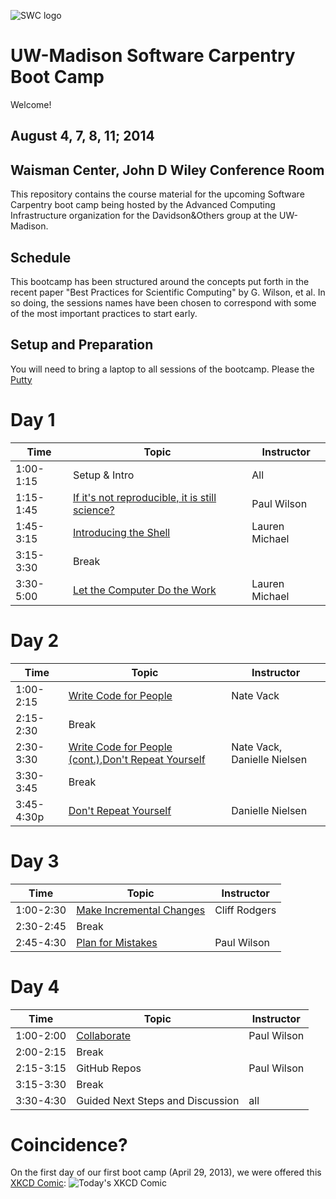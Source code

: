 ![SWC logo](http://software-carpentry.org/img/software-carpentry-banner.png)

UW-Madison Software Carpentry Boot Camp
=======================================
Welcome!

August 4, 7, 8, 11; 2014
--------------------

Waisman Center, John D Wiley Conference Room
------------------

This repository contains the course material for the upcoming Software
Carpentry boot camp being hosted by the Advanced Computing
Infrastructure organization for the Davidson&Others group at the UW-Madison.

Schedule
-----------

This bootcamp has been structured around the concepts put forth in the
recent paper "Best Practices for Scientific Computing" by G. Wilson,
et al. In so doing, the sessions names have been chosen to correspond
with some of the most important practices to start early.

Setup and Preparation
-----------

You will need to bring a laptop to all sessions of the bootcamp. Please 
the [Putty](https://www.putty.org)

Day 1
=======

| Time         | Topic                                   | Instructor   |
| ------------ | --------------------------------------- |--------------|
| 1:00-1:15    | Setup & Intro                           | All  |
| 1:15-1:45    | [If it's not reproducible, it is still science?](https://github.com/UW-Madison-ACI/boot-camps/blob/2014-08-04-Davidson/BestPractices.pdf?raw=true) | Paul Wilson  |
| 1:45-3:15    | [Introducing the Shell](shell/Readme.md)| Lauren Michael  |
| 3:15-3:30    | Break                                   |              |
| 3:30-5:00    | [Let the Computer Do the Work](shell/automation/Readme.md)     | Lauren Michael  |

Day 2
=======

| Time         | Topic                                   | Instructor   |
| ------------ | --------------------------------------- |--------------|
| 1:00-2:15    | [Write Code for People](python/writing_code_for_people/Readme.md)| Nate Vack |
| 2:15-2:30    | Break                                   |              |
| 2:30-3:30    | [Write Code for People (cont.)](python/writing_code_for_people/Readme.md),[Don't Repeat Yourself](python/dont_repeat_yourself/Readme.md)| Nate Vack, Danielle Nielsen |
| 3:30-3:45    | Break					 |		|
| 3:45-4:30p   | [Don't Repeat Yourself](python/dont_repeat_yourself/Readme.md)| Danielle Nielsen |

Day 3
=======

| Time         | Topic                                   | Instructor  |
| ------------ | --------------------------------------- |-------------|
| 1:00-2:30    | [Make Incremental Changes](version-control/git/local/Readme.md) | Cliff Rodgers |
| 2:30-2:45    | Break                                   |             |
| 2:45-4:30    | [Plan for Mistakes](python/testing/Readme.md) | Paul Wilson |

Day 4
=======

| Time         | Topic                                   | Instructor   |
| ------------ | --------------------------------------- |--------------|
| 1:00-2:00    | [Collaborate](version-control/git/remote/Readme.md) | Paul Wilson |
| 2:00-2:15    | Break                                   |      |
| 2:15-3:15    | GitHub Repos                            | Paul Wilson |
| 3:15-3:30    | Break					 | 	|
| 3:30-4:30    | Guided Next Steps and Discussion	 | all	|

Coincidence?
============

On the first day of our first boot camp (April 29, 2013), we were offered this [XKCD Comic](http://xkcd.com/1205/):
![Today's XKCD Comic](http://imgs.xkcd.com/comics/is_it_worth_the_time.png)

